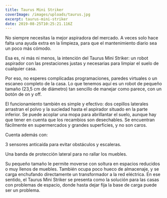 ```yaml
---
title: Taurus Mini Striker
coverImage: /images/uploads/taurus.jpg
excerpt: taurus-mini-striker
date: 2019-08-25T10:25:21.116Z
---
```

No siempre necesitas la mejor aspiradora del mercado. A veces solo hace falta una ayuda extra en la limpieza, para que el mantenimiento diario sea un poco más cómodo.

Esa es, ni más ni menos, la intención del Taurus Mini Striker: un robot aspirador con las prestaciones justas y necesarias para limpiar el suelo de cualquier casa.



Por eso, no esperes complicadas programaciones, paredes virtuales o un escaneo completo de la casa. Lo que tenemos aquí es un robot de pequeño tamaño (23,5 cm de diámetro) tan sencillo de manejar como parece, con un botón de on y off.



El funcionamiento también es simple y efectivo: dos cepillos laterales arrastran el polvo y la suciedad hasta el aspirador situado en la parte inferior. Se puede acoplar una mopa para abrillantar el suelo, aunque hay que tener en cuenta que los recambios son desechables. Se encuentran fácilmente en supermercados y grandes superficies, y no son caros.



Cuenta además con:



3 sensores anticaída para evitar obstáculos y escaleras.

Una banda de protección lateral para no rallar los muebles.

Su pequeño tamaño le permite moverse con soltura en espacios reducidos o muy llenos de muebles. También ocupa poco hueco de almacenaje, y se carga enchufando directamente un transformador a la red eléctrica. En ese sentido, el Taurus Mini Striker se presenta como la solución para las casas con problemas de espacio, donde hasta dejar fija la base de carga puede ser un problema.
